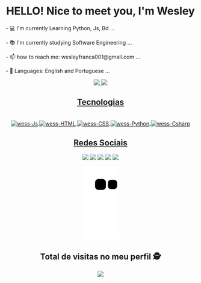  <div align="center">
  <h1>HELLO! Nice to meet you, I'm Wesley</h1> 
 </div>


<div style="display: inline_block" >


<p> - 💻 I'm currently Learning Python, Js, Bd ...</p>
<p> - 📚 I'm currently studying Software Engineering ...</p>
<p> - 📫 how to reach me: wesleyfranca001@gmail.com ...</p>
<p>  - 📢 Languages: English and Portuguese ...</p>
</div>
 
<div align="center">
 
  <a href="https://github.com/w3ssfs">
  <img height="180em" src="https://github-readme-stats.vercel.app/api?username=w3ssfs&show_icons=true&theme=highcontrast&include_all_commits=true&count_private=true"/>
  <img height="180em"  src="https://github-readme-stats.vercel.app/api/top-langs/?username=w3ssfs&layout=compact&langs_count=7&theme=highcontrast"/>
  
</div>

 <div align="center">
  <h2>Tecnologias </h2> 
  <div style="display: inline_block"><br>
  <img align="center" alt="wess-Js"  src="https://img.shields.io/badge/JavaScript-F7DF1E?style=for-the-badge&logo=javascript&logoColor=black">
  <img align="center" alt="wess-HTML" src="https://img.shields.io/badge/HTML-239120?style=for-the-badge&logo=html5&logoColor=white">
  <img align="center" alt="wess-CSS"  src="https://img.shields.io/badge/CSS3-1572B6?style=for-the-badge&logo=css3&logoColor=white">
  <img align="center" alt="wess-Python" src="https://img.shields.io/badge/Python-14354C?style=for-the-badge&logo=python&logoColor=white">
  <img align="center" alt="wess-Csharp" src="https://img.shields.io/badge/C-00599C?style=for-the-badge&logo=c&logoColor=white">  

 </div>
  
##
  
  <div> 

<p align="center">
<h2>Redes Sociais</h2> 
<!--   <a href="https://www.youtube.com/channel/UC_-uuuZbY0AAt9CViNzvc-Q" target="_blank"><img src="https://img.shields.io/badge/YouTube-FF0000?style=for-the-badge&logo=youtube&logoColor=white" target="_blank"></a> -->
  <a href="https://instagram.com/wesleyy.franca" target="_blank"><img src="https://img.shields.io/badge/-Instagram-%23E4405F?style=for-the-badge&logo=instagram&logoColor=white" target="_blank"></a>
<!--  	<a href="https://www.twitch.tv/rafaballerinii" target="_blank"><img src="https://img.shields.io/badge/Twitch-9146FF?style=for-the-badge&logo=twitch&logoColor=white" target="_blank"></a> -->
 <a href="https://discord.gg/VMabCv2Xvm" target="_blank"><img src="https://img.shields.io/badge/Discord-7289DA?style=for-the-badge&logo=discord&logoColor=white" target="_blank"></a> 
  <a href = "wesleyfranca001@gmail.com"><img src="https://img.shields.io/badge/-Gmail-%23333?style=for-the-badge&logo=gmail&logoColor=white" target="_blank"></a>
  <a href = "https://steamcommunity.com/id/w3ssfs/"><img src="https://img.shields.io/badge/Steam-000000?style=for-the-badge&logo=steam&logoColor=white" target="_blank"></a>
  <a href="https://www.linkedin.com/in/wessfranca/" target="_blank"><img src="https://img.shields.io/badge/-LinkedIn-%230077B5?style=for-the-badge&logo=linkedin&logoColor=white" target="_blank"></a> 
  </div>
 <p align="center"> 
  <div>
 </p>
 
  ![Snake animation](https://github.com/w3ssfs/w3ssfs/blob/output/github-contribution-grid-snake.svg)
 
  </div>
</p>
<p align="center"> 

 ## Total de visitas no meu perfil :detective: <br>
 <p align="center"> 
   <img alingn="center" src="https://profile-counter.glitch.me/w3ssfs/count.svg" />
 </p>
 
 </p>
